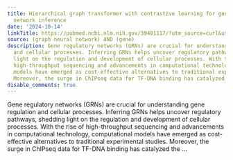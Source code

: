 ```yaml
---
title: Hierarchical graph transformer with contrastive learning for gene regulatory
  network inference
date: '2024-10-14'
linkTitle: https://pubmed.ncbi.nlm.nih.gov/39401117/?utm_source=curl&utm_medium=rss&utm_campaign=pubmed-2&utm_content=1x5bM_TNL8gjogAcnslpo2s2PbDe-61JVM2h9yowOYSiZ7Dkrt&fc=20220919211934&ff=20241014190146&v=2.18.0.post9+e462414
source: (graph neural network) AND (gene)
description: Gene regulatory networks (GRNs) are crucial for understanding gene regulation
  and cellular processes. Inferring GRNs helps uncover regulatory pathways, shedding
  light on the regulation and development of cellular processes. With the rise of
  high-throughput sequencing and advancements in computational technology, computational
  models have emerged as cost-effective alternatives to traditional experimental studies.
  Moreover, the surge in ChIPseq data for TF-DNA binding has catalyzed the ...
disable_comments: true
---
```

Gene regulatory networks (GRNs) are crucial for understanding gene regulation and cellular processes. Inferring GRNs helps uncover regulatory pathways, shedding light on the regulation and development of cellular processes. With the rise of high-throughput sequencing and advancements in computational technology, computational models have emerged as cost-effective alternatives to traditional experimental studies. Moreover, the surge in ChIPseq data for TF-DNA binding has catalyzed the ...